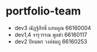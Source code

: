 # portfolio-team

- dev3 ณัฏฐ์สิทธิ์ แสนคูณ 66160004
- dev1,4 จารุวรรณ พูลขำ 66160117
- dev2 ปัทมพร วงค์ชมภู 66160253